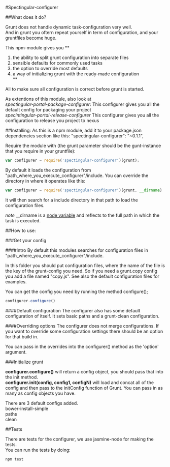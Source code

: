 #Spectingular-configurer

##What does it do?

Grunt does not handle dynamic task-configuration very well.   
And in grunt you oftern repeat yourself in term of configuration, and your gruntfiles become huge.

This npm-module gives you  **
1. the ability to split grunt configuration into separate files  
2. sensible defaults for commonly used tasks  
3. the option to override most defaults  
4. a way of initializing grunt with the ready-made configuration  
**
  
All to make sure all configuration is correct before grunt is started.

As extentions of this module, also look at  
*spectingular-portal-package-configurer*: This configurer gives you all the default config for packaging your project  
*specintingular-portal-release-configurer* This configurer gives you all the configuration to release you project to nexus


##Installing:
As this is a npm module, add it to your package.json dependencies section like this:  "spectingular-configurer": "~0.1.1",

Require the module with (the grunt parameter should be the gunt-instance that you require in your gruntfile):  
```javascript
var configurer = require('spectingular-configurer')(grunt);
```

By default it loads the configuration from "path_where_you_execute_configurer"/include. 
You can override the directory in where it operates like this:

```javascript
var configurer = require('spectingular-configurer')(grunt, __dirname)
```

It will then search for a include directory in that path to load the configuration files.

*note* __dirname is a [node variable](https://nodejs.org/api/globals.html#globals_dirname) and reflects to the full path in which the task is executed.

##How to use:

###Get your config

####Intro
By default this modules searches for configuration files in "path_where_you_execute_configurer"/include. 

In this folder you should put configuration files, where the name of the file is the key of the grunt-config you need.
So if you need a grunt.copy config you add a file named "copy.js". See also the default configuration files for examples.

You can get the config you need by running the method configure();
```javascript
configurer.configure()
```

####Default configuration
The configurer also has some default configuration of itself.
It sets basic paths and a grunt-clean configuration. 


####Overriding options
The configurer does not merge configurations. 
If you want to override some configuration settings there should be an option for that build in.
  
You can pass in the overrides into the configurer() method as the 'option' argument.

###Initialize grunt

**configurer.configure()** will return a config object, you should pass that into the init method.  
**configurer.init(config, config1, configN)** will load and concat all of the config and then pass to the initConfig function of Grunt. You can pass in as many as config objects you have.

There are 3 default configs added.  
bower-install-simple  
paths  
clean  

##Tests

There are tests for the configurer, we use jasmine-node for making the tests.  
You can run the tests by doing:
```javascript
npm test
```



